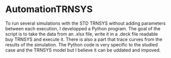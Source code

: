 # AutomationTRNSYS
To run several simulations with the STD TRNSYS without adding parameters between each execution, I developped a Python program. The goal of the script is to take the data from an .xlsx file, write it in a .deck file readable buy TRNSYS and execute it. There is also a part that trace curves from the results of the simulation.  The Python code is very specific to the studied case and the TRNSYS model but I believe it can be uddated and impoved.
